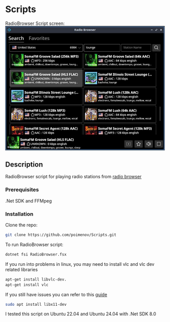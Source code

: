 # Scripts

RadioBrowser Script screen:
![Screenshot of the script UI](/img/radioBrowser.Script.jpg)

## Description

RadioBrowser script for playing radio stations from [radio browser](https://www.radio-browser.info/)

### Prerequisites

.Net SDK and FFMpeg

### Installation

Clone the repo:

```bash
git clone https://github.com/poimenov/Scripts.git
```

To run RadioBrowser script:

```bash
dotnet fsi RadioBrowser.fsx
```

If you run into problems in linux, you may need to install vlc and vlc dev related libraries

```bash
apt-get install libvlc-dev.
apt-get install vlc
```

If you still have issues you can refer to this [guide](https://code.videolan.org/videolan/LibVLCSharp/blob/3.x/docs/linux-setup.md)

```bash
sudo apt install libx11-dev
```

I tested this script on Ubuntu 22.04 and Ubuntu 24.04 with .Net SDK 8.0
